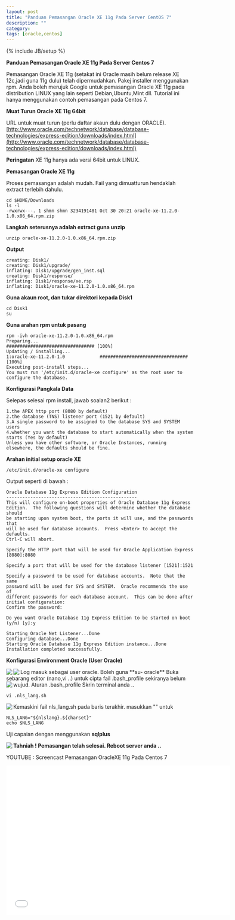 ```yaml
---
layout: post
title: "Panduan Pemasangan Oracle XE 11g Pada Server CentOS 7"
description: ""
category: 
tags: [oracle,centos]
---
```

{% include JB/setup %}


**Panduan Pemasangan Oracle XE 11g Pada Server Centos 7**

Pemasangan Oracle XE 11g (setakat ini Oracle masih belum release XE 12c,jadi guna 11g dulu) telah dipermudahkan. Pakej installer menggunakan rpm. Anda boleh
merujuk Google untuk pemasangan Oracle XE 11g pada distribution LINUX yang lain seperti Debian,Ubuntu,Mint dll. 
Tutorial ini hanya menggunakan contoh pemasangan pada Centos 7.

**Muat Turun Oracle XE 11g 64bit**

URL untuk muat turun (perlu daftar akaun dulu dengan ORACLE). 
[http://www.oracle.com/technetwork/database/database-technologies/express-edition/downloads/index.html](http://www.oracle.com/technetwork/database/database-technologies/express-edition/downloads/index.html)

**Peringatan** XE 11g hanya ada versi 64bit untuk LINUX. 


**Pemasangan Oracle XE 11g**

Proses pemasangan adalah mudah. Fail yang dimuatturun hendaklah extract terlebih dahulu.

    cd $HOME/Downloads
    ls -l
    -rwxrwx---. 1 shmn shmn 3234191481 Oct 30 20:21 oracle-xe-11.2.0-1.0.x86_64.rpm.zip
    
    
**Langkah seterusnya adalah extract guna unzip**


    unzip oracle-xe-11.2.0-1.0.x86_64.rpm.zip

**Output**

    creating: Disk1/
    creating: Disk1/upgrade/
    inflating: Disk1/upgrade/gen_inst.sql  
    creating: Disk1/response/
    inflating: Disk1/response/xe.rsp   
    inflating: Disk1/oracle-xe-11.2.0-1.0.x86_64.rpm 

**Guna akaun root, dan tukar direktori kepada Disk1**

    cd Disk1
    su

**Guna arahan rpm untuk pasang** 


    rpm -ivh oracle-xe-11.2.0-1.0.x86_64.rpm
    Preparing...                          ################################# [100%]
    Updating / installing...
    1:oracle-xe-11.2.0-1.0             ################################# [100%]
    Executing post-install steps...
    You must run '/etc/init.d/oracle-xe configure' as the root user to configure the database.
    
    
**Konfigurasi Pangkala Data**    

Selepas selesai rpm install, jawab soalan2 berikut : 

    1.the APEX http port (8080 by default)
    2.the database (TNS) listener port (1521 by default)
    3.A single password to be assigned to the database SYS and SYSTEM users
    4.whether you want the database to start automatically when the system starts (Yes by default)
    Unless you have other software, or Oracle Instances, running elsewhere, the defaults should be fine.

**Arahan initial setup oracle XE**


    /etc/init.d/oracle-xe configure

Output seperti di bawah : 
  
    Oracle Database 11g Express Edition Configuration
    -------------------------------------------------
    This will configure on-boot properties of Oracle Database 11g Express 
    Edition.  The following questions will determine whether the database should 
    be starting upon system boot, the ports it will use, and the passwords that 
    will be used for database accounts.  Press <Enter> to accept the defaults. 
    Ctrl-C will abort.
    
    Specify the HTTP port that will be used for Oracle Application Express [8080]:8080
    
    Specify a port that will be used for the database listener [1521]:1521
 
    Specify a password to be used for database accounts.  Note that the same
    password will be used for SYS and SYSTEM.  Oracle recommends the use of 
    different passwords for each database account.  This can be done after 
    initial configuration:
    Confirm the password:
 
    Do you want Oracle Database 11g Express Edition to be started on boot (y/n) [y]:y
 
    Starting Oracle Net Listener...Done
    Configuring database...Done
    Starting Oracle Database 11g Express Edition instance...Done
    Installation completed successfully.



**Konfigurasi Environment Oracle (User Oracle)**



<img src="{{ASSET_PATH}}/images/ora1vibashprofile.png" align="left"/> 
Log masuk sebagai user oracle. Boleh guna **su- oracle**



<img src="{{ASSET_PATH}}/images/ora1oraenv.png" align="left"/> 
Buka sebarang editor (nano,vi ..) untuk cipta fail .bash_profile sekiranya belum wujud.
Aturan .bash_profile


<img src="{{ASSET_PATH}}/images/ora1nlslangterm.png" align="left"/>
Skrin terminal anda .. 

    vi .nls_lang.sh




<img src="{{ASSET_PATH}}/images/ora1nlslang.png" align="left"/>
Kemaskini fail nls_lang.sh pada baris terakhir. masukkan "" untuk 

    NLS_LANG="${nlslang}.${charset}"
    echo $NLS_LANG
  
Uji capaian dengan menggunakan **sqlplus**

<img src="{{ASSET_PATH}}/images/ora1sqlplus.png" align="left"/>



**Tahniah ! Pemasangan telah selesai. Reboot server anda ..**

YOUTUBE : Screencast Pemasangan OracleXE 11g Pada Centos 7

<iframe width="600" height="400" src="//www.youtube.com/embed/6M2mHXmuRGs" frameborder="0" allowfullscreen></iframe>
